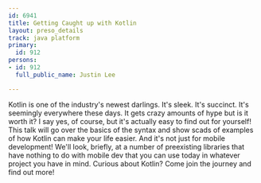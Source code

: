 ```yaml
---
id: 6941
title: Getting Caught up with Kotlin
layout: preso_details
track: java platform
primary:
  id: 912
persons:
- id: 912
  full_public_name: Justin Lee

---
```

Kotlin is one of the industry's newest darlings.  It's sleek.  It's succinct.  It's seemingly everywhere these days.  It gets crazy amounts of hype but is it worth it?  I say yes, of course, but it's actually easy to find out for yourself!  This talk will go over the basics of the syntax and show scads of examples of how Kotlin can make your life easier.  And it's not just for mobile development!  We'll look, briefly, at a number of preexisting libraries that have nothing to do with mobile dev that you can use today in whatever project you have in mind.  Curious about Kotlin?  Come join the journey and find out more!